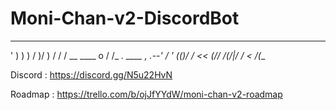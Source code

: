 # Moni-Chan-v2-DiscordBot


 _ _ _                __                     __ 
' ) ) )              /  )/                     )
 / / / __ ____  o   /   /_  __.  ____   , _.--' 
/ ' (_(_)/ / <_<_  (__// /_(_/|_/ / <_  \/(__ 









Discord :
https://discord.gg/N5u22HvN


Roadmap : 
https://trello.com/b/ojJfYYdW/moni-chan-v2-roadmap
